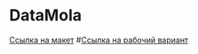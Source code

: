 # DataMola
[Ссылка на макет](https://www.figma.com/file/mPWWCMwwcTVSmuSgbubwYw/Untitled?node-id=0%3A1)
#[Ссылка на рабочий вариант](https://daryamarmysh.github.io/DataMola/)
